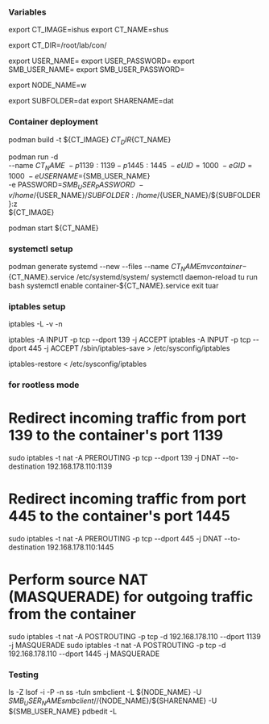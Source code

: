### Variables

export CT_IMAGE=ishus
export CT_NAME=shus

export CT_DIR=/root/lab/con/

export USER_NAME=
export USER_PASSWORD=
export SMB_USER_NAME=
export SMB_USER_PASSWORD=

export NODE_NAME=w

export SUBFOLDER=dat
export SHARENAME=dat

### Container deployment

podman build -t ${CT_IMAGE} ${CT_DIR}${CT_NAME}

podman run -d \
    --name ${CT_NAME} \
    -p 1139:1139 -p 1445:1445 \
    -e UID=1000 \
    -e GID=1000 \
    -e USERNAME=${SMB_USER_NAME} \
    -e PASSWORD=${SMB_USER_PASSWORD} \
    -v /home/${USER_NAME}/${SUBFOLDER}:/home/${USER_NAME}/${SUBFOLDER}:z \
    ${CT_IMAGE}

podman start ${CT_NAME}

### systemctl setup

podman generate systemd --new --files --name ${CT_NAME}
mv container-${CT_NAME}.service /etc/systemd/system/
systemctl daemon-reload
tu run bash
	systemctl enable container-${CT_NAME}.service
	exit
tuar

### iptables setup

iptables -L -v -n

iptables -A INPUT -p tcp --dport 139 -j ACCEPT
iptables -A INPUT -p tcp --dport 445 -j ACCEPT
/sbin/iptables-save > /etc/sysconfig/iptables

iptables-restore < /etc/sysconfig/iptables


### for rootless mode

# Redirect incoming traffic from port 139 to the container's port 1139
sudo iptables -t nat -A PREROUTING -p tcp --dport 139 -j DNAT --to-destination 192.168.178.110:1139

# Redirect incoming traffic from port 445 to the container's port 1445
sudo iptables -t nat -A PREROUTING -p tcp --dport 445 -j DNAT --to-destination 192.168.178.110:1445

# Perform source NAT (MASQUERADE) for outgoing traffic from the container
sudo iptables -t nat -A POSTROUTING -p tcp -d 192.168.178.110 --dport 1139 -j MASQUERADE
sudo iptables -t nat -A POSTROUTING -p tcp -d 192.168.178.110 --dport 1445 -j MASQUERADE


### Testing

ls -Z <path>
lsof -i -P -n
ss -tuln
smbclient -L ${NODE_NAME} -U ${SMB_USER_NAME}
smbclient //${NODE_NAME}/${SHARENAME} -U ${SMB_USER_NAME}
pdbedit -L

